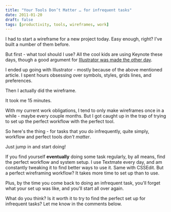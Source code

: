 ```yaml
---
title: "Your Tools Don’t Matter … for infrequent tasks"
date: 2011-01-20
draft: false
tags: [productivity, tools, wireframes, work]
---
```


I had to start a wireframe for a new project today. Easy enough, right? I've built a number of them before.

But first - what tool should I use? All the cool kids are using Keynote these days, though a good argument for <a href="https://www.smashingmagazine.com/2011/01/17/productive-web-design-with-adobe-illustrator/">Illustrator was made the other day</a>.

I ended up going with Illustrator - mostly because of the above mentioned article. I spent hours obsessing over symbols, styles, grids lines, and preferences.

Then I actually did the wireframe.

It took me 15 minutes.

With my current work obligations, I tend to only make wireframes once in a while - maybe every couple months. But I got caught up in the trap of trying to set up the perfect workflow with the perfect tool.

So here's the thing - for tasks that you do infrequently, quite simply, workflow and perfect tools _don't matter_.

Just jump in and start doing!

If you find yourself **eventually** doing some task regularly, by all means, find the perfect workflow and system setup. I use Textmate every day, and am constantly tweaking it to find better ways to use it. Same with CSSEdit. But a perfect wireframing workflow? It takes more time to set up than to use.

Plus, by the time you come back to doing an infrequent task, you'll forget what your set up was like, and you'll start all over again.

What do you think? Is it worth it to try to find the perfect set up for infrequent tasks? Let me know in the comments below.
